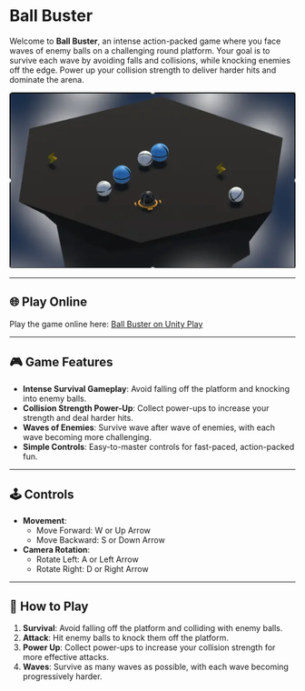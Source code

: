 # Ball Buster

Welcome to **Ball Buster**, an intense action-packed game where you face waves of enemy balls on a challenging round platform. Your goal is to survive each wave by avoiding falls and collisions, while knocking enemies off the edge. Power up your collision strength to deliver harder hits and dominate the arena.

![Ball Buster Game](./pic/Ball_Buster.png)

---

## 🌐 Play Online

Play the game online here: [Ball Buster on Unity Play](https://play.unity.com/en/games/8f44a0d0-37c2-442f-8e4e-3cf2a3f0037e/ball-buster)

---

## 🎮 Game Features

- **Intense Survival Gameplay**: Avoid falling off the platform and knocking into enemy balls.
- **Collision Strength Power-Up**: Collect power-ups to increase your strength and deal harder hits.
- **Waves of Enemies**: Survive wave after wave of enemies, with each wave becoming more challenging.
- **Simple Controls**: Easy-to-master controls for fast-paced, action-packed fun.

---

## 🕹️ Controls

- **Movement**:
  - Move Forward: W or Up Arrow
  - Move Backward: S or Down Arrow
- **Camera Rotation**:
  - Rotate Left: A or Left Arrow
  - Rotate Right: D or Right Arrow

---

## 📖 How to Play

1. **Survival**: Avoid falling off the platform and colliding with enemy balls.
2. **Attack**: Hit enemy balls to knock them off the platform.
3. **Power Up**: Collect power-ups to increase your collision strength for more effective attacks.
4. **Waves**: Survive as many waves as possible, with each wave becoming progressively harder.
